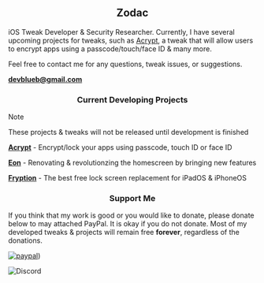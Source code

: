 <H2 align="center">Zodac</H1>

iOS Tweak Developer & Security Researcher. Currently, I have several upcoming projects for tweaks, such as [Acrypt](https://github.com/ZodaciOS/Acrypt), a 
tweak that will allow users to encrypt apps using a passcode/touch/face ID & many more. 

Feel free to contact me for any questions, tweak issues, or suggestions.

**devblueb@gmail.com** 

<H3 align="center">Current Developing Projects</H1>

> [!NOTE]
> These projects & tweaks will not be released until development is finished


**[Acrypt](https://github.com/ZodaciOS/Acrypt)** - Encrypt/lock your apps using passcode, touch ID or face ID 

**[Eon](https://github.com/ZodaciOS/Eon)** - Renovating & revolutionzing the homescreen by bringing new features

**[Fryption](https://github.com/ZodaciOS/Fryption)** - The best free lock screen replacement for iPadOS & iPhoneOS

<H3 align="center">Support Me</H1>

If you think that my work is good or you would like to donate, please donate below to may attached PayPal.
It is okay if you do not donate. Most of my developed tweaks & projects will remain free **forever**, 
regardless of the donations.



[![paypal](https://www.paypalobjects.com/en_US/i/btn/btn_donateCC_LG.gif)](https://paypal.me/kysonhuang?country.x=CA&locale.x=en_US))

![Discord](https://img.shields.io/discord/1314427890099687444)
